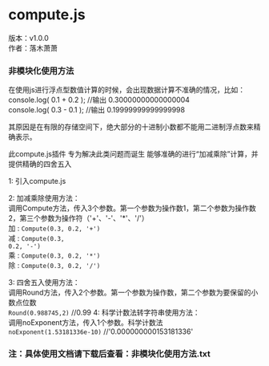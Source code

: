 # compute.js

版本：v1.0.0<br/>
作者：落木萧萧<br/>


### 非模块化使用方法

在使用js进行浮点型数值计算的时候，会出现数据计算不准确的情况，比如：<br/>
console.log( 0.1 + 0.2 );  //输出 0.30000000000000004 <br/>
console.log( 0.3 - 0.1 );  //输出 0.19999999999999998 <br/>

其原因是在有限的存储空间下，绝大部分的十进制小数都不能用二进制浮点数来精确表示。


此compute.js插件  专为解决此类问题而诞生   能够准确的进行“加减乘除”计算，并提供精确的四舍五入



1: 引入compute.js <br/>
	  	<code><script src="compute.js" type="text/javascript" charset="utf-8"></script></code>
	  
2: 加减乘除使用方法：<br/>
		调用Compute方法，传入3个参数。第一个参数为操作数1，第二个参数为操作数2，第三个参数为操作符（'+'、'-'、'\*\'、'/'）<br/>
      	加 : <code>Compute(0.3, 0.2, '+')</code> <br/>
      	减 : <code>Compute(0.3, 0.2, '-')</code> <br/>
      	乘 : <code>Compute(0.3, 0.2, '\*\')</code> <br/>
      	除 : <code>Compute(0.3, 0.2, '/')</code> <br/>
        
3: 四舍五入使用方法：<br/>
		调用Round方法，传入2个参数。第一个参数为操作数，第二个参数为要保留的小数点位数<br/>
		<code>Round(0.988745,2)</code>  //0.99
4: 科学计数法转字符串使用方法：<br/>
		调用noExponent方法，传入1个参数。科学计数法<br/>
		<code>noExponent(1.53181336e-10)</code>   //'0.000000000153181336'


### 注：具体使用文档请下载后查看：非模块化使用方法.txt
